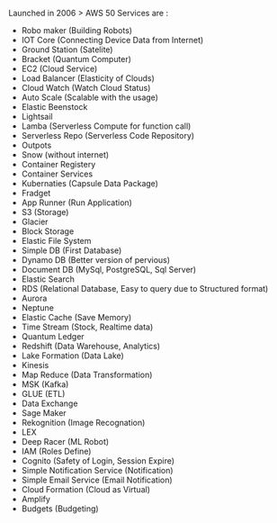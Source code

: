 Launched in 2006 >
AWS 50 Services are :

- Robo maker (Building Robots)
- IOT Core (Connecting Device Data from Internet)
- Ground Station (Satelite)
- Bracket (Quantum Computer)
- EC2 (Cloud Service)
- Load Balancer (Elasticity of Clouds)
- Cloud Watch (Watch Cloud Status)
- Auto Scale (Scalable with the usage)
- Elastic Beenstock
- Lightsail
- Lamba (Serverless Compute for function call)
- Serverless Repo (Serverless Code Repository)
- Outpots
- Snow (without internet)
- Container Registery
- Container Services
- Kubernaties (Capsule Data Package)
- Fradget
- App Runner (Run Application)
- S3 (Storage)
- Glacier
- Block Storage
- Elastic File System
- Simple DB (First Database)
- Dynamo DB (Better version of pervious)
- Document DB (MySql, PostgreSQL, Sql Server)
- Elastic Search
- RDS (Relational Database, Easy to query due to Structured format)
- Aurora
- Neptune
- Elastic Cache (Save Memory)
- Time Stream (Stock, Realtime data)
- Quantum Ledger
- Redshift (Data Warehouse, Analytics)
- Lake Formation (Data Lake)
- Kinesis
- Map Reduce (Data Transformation)
- MSK (Kafka)
- GLUE (ETL)
- Data Exchange
- Sage Maker
- Rekognition (Image Recognation)
- LEX
- Deep Racer (ML Robot)
- IAM (Roles Define)
- Cognito (Safety of Login, Session Expire)
- Simple Notification Service (Notification)
- Simple Email Service (Email Notification)
- Cloud Formation (Cloud as Virtual)
- Amplify
- Budgets (Budgeting)
